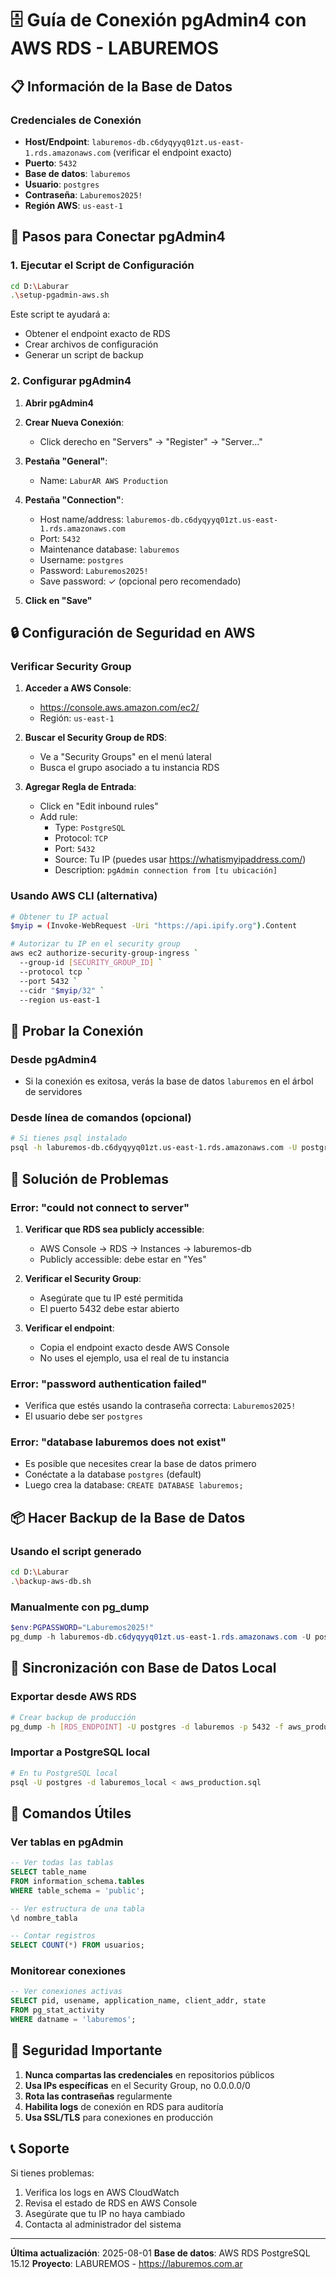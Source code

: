 # 🗄️ Guía de Conexión pgAdmin4 con AWS RDS - LABUREMOS

## 📋 Información de la Base de Datos

### Credenciales de Conexión
- **Host/Endpoint**: `laburemos-db.c6dyqyyq01zt.us-east-1.rds.amazonaws.com` (verificar el endpoint exacto)
- **Puerto**: `5432`
- **Base de datos**: `laburemos`
- **Usuario**: `postgres`
- **Contraseña**: `Laburemos2025!`
- **Región AWS**: `us-east-1`

## 🚀 Pasos para Conectar pgAdmin4

### 1. Ejecutar el Script de Configuración
```bash
cd D:\Laburar
.\setup-pgadmin-aws.sh
```

Este script te ayudará a:
- Obtener el endpoint exacto de RDS
- Crear archivos de configuración
- Generar un script de backup

### 2. Configurar pgAdmin4

1. **Abrir pgAdmin4**
2. **Crear Nueva Conexión**:
   - Click derecho en "Servers" → "Register" → "Server..."

3. **Pestaña "General"**:
   - Name: `LaburAR AWS Production`

4. **Pestaña "Connection"**:
   - Host name/address: `laburemos-db.c6dyqyyq01zt.us-east-1.rds.amazonaws.com`
   - Port: `5432`
   - Maintenance database: `laburemos`
   - Username: `postgres`
   - Password: `Laburemos2025!`
   - Save password: ✓ (opcional pero recomendado)

5. **Click en "Save"**

## 🔒 Configuración de Seguridad en AWS

### Verificar Security Group

1. **Acceder a AWS Console**:
   - https://console.aws.amazon.com/ec2/
   - Región: `us-east-1`

2. **Buscar el Security Group de RDS**:
   - Ve a "Security Groups" en el menú lateral
   - Busca el grupo asociado a tu instancia RDS

3. **Agregar Regla de Entrada**:
   - Click en "Edit inbound rules"
   - Add rule:
     - Type: `PostgreSQL`
     - Protocol: `TCP`
     - Port: `5432`
     - Source: Tu IP (puedes usar https://whatismyipaddress.com/)
     - Description: `pgAdmin connection from [tu ubicación]`

### Usando AWS CLI (alternativa)
```bash
# Obtener tu IP actual
$myip = (Invoke-WebRequest -Uri "https://api.ipify.org").Content

# Autorizar tu IP en el security group
aws ec2 authorize-security-group-ingress `
  --group-id [SECURITY_GROUP_ID] `
  --protocol tcp `
  --port 5432 `
  --cidr "$myip/32" `
  --region us-east-1
```

## 🧪 Probar la Conexión

### Desde pgAdmin4
- Si la conexión es exitosa, verás la base de datos `laburemos` en el árbol de servidores

### Desde línea de comandos (opcional)
```bash
# Si tienes psql instalado
psql -h laburemos-db.c6dyqyyq01zt.us-east-1.rds.amazonaws.com -U postgres -d laburemos -p 5432
```

## 🔧 Solución de Problemas

### Error: "could not connect to server"
1. **Verificar que RDS sea publicly accessible**:
   - AWS Console → RDS → Instances → laburemos-db
   - Publicly accessible: debe estar en "Yes"

2. **Verificar el Security Group**:
   - Asegúrate que tu IP esté permitida
   - El puerto 5432 debe estar abierto

3. **Verificar el endpoint**:
   - Copia el endpoint exacto desde AWS Console
   - No uses el ejemplo, usa el real de tu instancia

### Error: "password authentication failed"
- Verifica que estés usando la contraseña correcta: `Laburemos2025!`
- El usuario debe ser `postgres`

### Error: "database laburemos does not exist"
- Es posible que necesites crear la base de datos primero
- Conéctate a la database `postgres` (default)
- Luego crea la database: `CREATE DATABASE laburemos;`

## 📦 Hacer Backup de la Base de Datos

### Usando el script generado
```bash
cd D:\Laburar
.\backup-aws-db.sh
```

### Manualmente con pg_dump
```powershell
$env:PGPASSWORD="Laburemos2025!"
pg_dump -h laburemos-db.c6dyqyyq01zt.us-east-1.rds.amazonaws.com -U postgres -d laburemos -p 5432 -f backup_laburemos.sql
```

## 🔄 Sincronización con Base de Datos Local

### Exportar desde AWS RDS
```bash
# Crear backup de producción
pg_dump -h [RDS_ENDPOINT] -U postgres -d laburemos -p 5432 -f aws_production.sql
```

### Importar a PostgreSQL local
```bash
# En tu PostgreSQL local
psql -U postgres -d laburemos_local < aws_production.sql
```

## 📌 Comandos Útiles

### Ver tablas en pgAdmin
```sql
-- Ver todas las tablas
SELECT table_name 
FROM information_schema.tables 
WHERE table_schema = 'public';

-- Ver estructura de una tabla
\d nombre_tabla

-- Contar registros
SELECT COUNT(*) FROM usuarios;
```

### Monitorear conexiones
```sql
-- Ver conexiones activas
SELECT pid, usename, application_name, client_addr, state 
FROM pg_stat_activity 
WHERE datname = 'laburemos';
```

## 🚨 Seguridad Importante

1. **Nunca compartas las credenciales** en repositorios públicos
2. **Usa IPs específicas** en el Security Group, no 0.0.0.0/0
3. **Rota las contraseñas** regularmente
4. **Habilita logs** de conexión en RDS para auditoría
5. **Usa SSL/TLS** para conexiones en producción

## 📞 Soporte

Si tienes problemas:
1. Verifica los logs en AWS CloudWatch
2. Revisa el estado de RDS en AWS Console
3. Asegúrate que tu IP no haya cambiado
4. Contacta al administrador del sistema

---

**Última actualización**: 2025-08-01
**Base de datos**: AWS RDS PostgreSQL 15.12
**Proyecto**: LABUREMOS - https://laburemos.com.ar